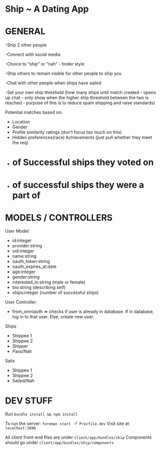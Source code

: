 # Ship ~ A Dating App

# GENERAL

-Ship 2 other people

-Connect with social media

-Choice to “ship” or “nah” - tinder style

-Ship others to remain visible for other people to ship you

-Chat with other people when ships have sailed

-Set your own ship threshold (how many ships until match created - opens up chat - only show when the higher ship threshold between the two is reached -  purpose of this is to reduce spam shipping and raise standards) 

Potential matches based on:
 - Location
 - Gender
 - Profile similarity ratings (don’t focus too much on this)
 - Hidden preferences(race)
Achievements (just pull whether they meet the req)
 -  # of Successful ships they voted on
 -  # of successful ships they were a part of

# MODELS / CONTROLLERS

User Model:
 - id:integer
 - provider:string
 - uid:integer
 - name:string
 - oauth_token:string
 - oauth_expires_at:date
 - age:integer
 - gender:string
 - interested_in:string (male or female)
 - bio:string (describing self)
 - ships:integer (number of successful ships)

User Controller:
 - from_omniauth => checks if user is already in database. If in database, log in to that user. Else, create new user.
 
Ships
 - Shippee 1
 - Shippee 2
 - Shipper
 - Pass/Nah

Sails
 - Shippee 1
 - Shippee 2
 - Sailed/Nah

# DEV STUFF

Run `bundle install && npm install`

To run the server: `foreman start -f Procfile.dev`
Visit site at: `localhost:3000`

All client front-end files are under `client/app/bundles/ship`
Components should go under `client/app/bundles/ship/components`